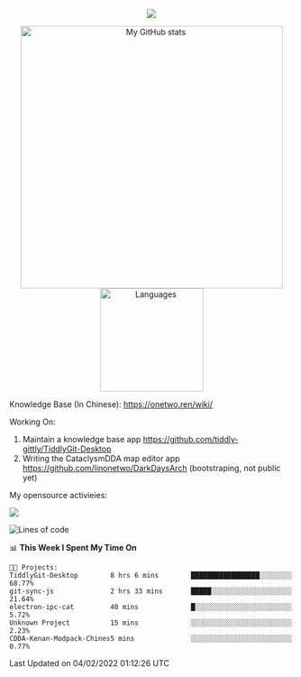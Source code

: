 <a href="https://github.com/linonetwo">
    <p align="center">
        <img src="https://github-profile-trophy.vercel.app/?username=linonetwo&column=7&theme=onedark"/>
    </p>
</a>
<a align="center" href="https://github.com/linonetwo">
  <p align="center">
    <img src="https://github-readme-stats.vercel.app/api?username=linonetwo&show_icons=true&count_private=true" alt="My GitHub stats" width="465"/>
    <img src="https://github-readme-stats.vercel.app/api/top-langs/?username=linonetwo&layout=compact&langs_count=10" alt="Languages" height="183">
  </p>
</a>

Knowledge Base (In Chinese): https://onetwo.ren/wiki/

Working On: 

1. Maintain a knowledge base app https://github.com/tiddly-gittly/TiddlyGit-Desktop
1. Writing the CataclysmDDA map editor app https://github.com/linonetwo/DarkDaysArch (bootstraping, not public yet)

My opensource activieies:

![](https://visitor-badge.glitch.me/badge?page_id=linonetwo.linonetwo)

<!--START_SECTION:waka-->
![Lines of code](https://img.shields.io/badge/From%20Hello%20World%20I%27ve%20Written-2%20Million%20lines%20of%20code-blue)

📊 **This Week I Spent My Time On** 

```text
🐱‍💻 Projects: 
TiddlyGit-Desktop        8 hrs 6 mins        █████████████████░░░░░░░░   68.77% 
git-sync-js              2 hrs 33 mins       █████░░░░░░░░░░░░░░░░░░░░   21.64% 
electron-ipc-cat         40 mins             █░░░░░░░░░░░░░░░░░░░░░░░░   5.72% 
Unknown Project          15 mins             ░░░░░░░░░░░░░░░░░░░░░░░░░   2.23% 
CDDA-Kenan-Modpack-Chines5 mins              ░░░░░░░░░░░░░░░░░░░░░░░░░   0.77%

```


 Last Updated on 04/02/2022 01:12:26 UTC
<!--END_SECTION:waka-->
